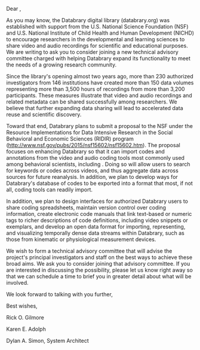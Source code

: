 Dear <CODING TOOL PROVIDER>,

As you may know, the Databrary digital library (databrary.org) was established with support from the U.S. National Science Foundation (NSF) and U.S. National Institute of Child Health and Human Development (NICHD) to encourage researchers in the developmental and learning sciences to share video and audio recordings for scientific and educational purposes. We are writing to ask you to consider joining a new technical advisory committee charged with helping Databrary expand its functionality to meet the needs of a growing research community.

Since the library's opening almost two years ago, more than 230 authorized investigators from 146 institutions have created more than 150 data volumes representing more than 3,500 hours of recordings from more than 3,200 participants. These measures illustrate that video and audio recordings and related metadata can be shared successfully among researchers. We believe that further  expanding data sharing will lead to accelerated data reuse and scientific discovery.

Toward that end, Databrary plans to submit a proposal to the NSF under the Resource Implementations for Data Intensive Research in the Social Behavioral and Economic Sciences (RIDIR) program (http://www.nsf.gov/pubs/2015/nsf15602/nsf15602.htm). The proposal focuses on enhancing Databrary so that it can import codes and annotations from the video and audio coding tools most commonly used among behavioral scientists, including <YOUR TOOL>. Doing so will allow users to search for keywords or codes across videos, and thus aggregate data across sources for future reanalysis. In addition, we plan to develop ways for Databrary's database of codes to be exported into a format that most, if not all, coding tools can readily import.

In addition, we plan to design interfaces for authorized Databrary users to share coding spreadsheets, maintain version control over coding information, create electronic code manuals that link text-based or numeric tags to richer descriptions of code definitions, including video snippets or exemplars, and develop an open data format for importing, representing, and visualizing  temporally dense data streams within Databrary, such as those from kinematic or physiological measurement devices.

We wish to form a technical advisory committee that will advise the project's principal investigators and staff on the best ways to achieve these broad aims. We ask you to consider joining that advisory committee. If you are interested in discussing the possibility, please let us know right away so that we can schedule a time to brief you in greater detail about what will be involved.

We look forward to talking with you further,

Best wishes,

Rick O. Gilmore

Karen E. Adolph

Dylan A. Simon, System Architect
